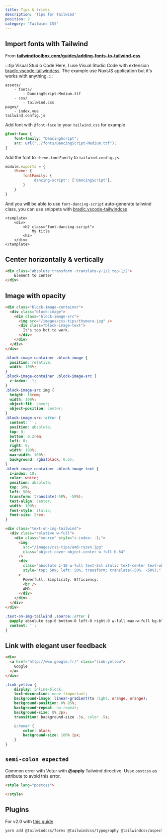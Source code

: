 ```yaml
---
title: Tips & tricks
description: 'Tips for Tailwind'
position: 2
category: 'Tailwind CSS'
---
```


## Import fonts with Tailwind

From [**tailwindtoolbox.com/guides/adding-fonts-to-tailwind-css**](https://www.tailwindtoolbox.com/guides/adding-fonts-to-tailwind-css)

:::tip Visual Studio Code
Here, I use Visual Studio Code with extension [bradlc.vscode-tailwindcss](https://marketplace.visualstudio.com/items?itemName=bradlc.vscode-tailwindcss). The example use NuxtJS application but it's works with anything.
:::

```
assets/
    - fonts/
        - DancingScript-Medium.ttf
    - css/
        - tailwind.css
pages/
    - index.vue
tailwind.config.js
```

Add font with `@font-face` to your `tailwind.css` for example

<vue-code-info ext="css" path="~/assets/css/tailwind.css">

```css
@font-face {
    font-family: "DancingScript";
    src: url("../fonts/DancingScript-Medium.ttf");
}
```

</vue-code-info>

Add the font to `theme.fontFamily` to `tailwind.config.js`

<vue-code-info ext="js" path="tailwind.config.js">

```js
module.exports = {
    theme: {
        fontFamily: {
            'dancing-script': ['DancingScript'],
        }
    }
}
```

</vue-code-info>

And you will be able to use `font-dancing-script` auto-generate tailwind class, you can use snippets with [bradlc.vscode-tailwindcss](https://marketplace.visualstudio.com/items?itemName=bradlc.vscode-tailwindcss)

<vue-code-info ext="vue" path="pages/index.vue">

```vue
<template>
    <div>
        <h2 class="font-dancing-script">
            My title
        <h2>
    </div>
</template>
```

</vue-code-info>

## Center horizontally & vertically

```html
<div class="absolute transform -translate-y-1/2 top-1/2">
    Element to center
</div>
```

## Image with opacity

<text-on-image type="classic" />

```html
<div class="block-image-container">
  <div class="block-image">
    <div class="block-image-src">
      <img src="/images/css-tips/thymara.jpg" />
      <div class="block-image-text">
        It's too hot to work.
      </div>
    </div>
  </div>
</div>
```

```css
.block-image-container .block-image {
  position: relative;
  width: 100%;
}
.block-image-container .block-image-src {
  z-index: -1;
}
.block-image-src img {
  height: 16rem;
  width: 100%;
  object-fit: cover;
  object-position: center;
}
.block-image-src::after {
  content: '';
  position: absolute;
  top: 0;
  bottom: 0.2rem;
  left: 0;
  right: 0;
  width: 100%;
  max-width: 100%;
  background: rgba(black, 0.5);
}
.block-image-container .block-image-text {
  z-index: 10;
  color: white;
  position: absolute;
  top: 50%;
  left: 50%;
  transform: translate(-50%, -50%);
  text-align: center;
  width: 100%;
  font-style: italic;
  font-size: 2rem;
}
```

<text-on-image type="tailwind" />

```html
<div class="text-on-img-tailwind">
  <div class="relative w-full">
    <div class="source" style="z-index: -1;">
      <img
        src="/images/css-tips/amd-ryzen.jpg"
        class="object-cover object-center w-full h-64"
      />
      <div
        class="absolute z-10 w-full text-2xl italic text-center text-white"
        style="top: 50%; left: 50%; transform: translate(-50%, -50%);"
      >
        Powerfull. Simplicity. Efficiency.
        <br />
        AMD.
      </div>
    </div>
  </div>
</div>
```

```css
.text-on-img-tailwind .source::after {
  @apply absolute top-0 bottom-0 left-0 right-0 w-full max-w-full bg-black bg-opacity-75;
  content: '';
}
```

## Link with elegant user feedback

```html
<div>
  <a href="http://www.google.fr/" class="link-yellow">
    Google
  </a>
</div>
```

```scss
.link-yellow {
    display: inline-block;
    text-decoration: none !important;
    background-image: linear-gradient(to right, orange, orange);
    background-position: 0% 85%;
    background-repeat: no-repeat;
    background-size: 0% 2px;
    transition: background-size .5s, color .5s;

    &:hover {
        color: black;
        background-size: 100% 2px;
    }
}
```

## `semi-colon expected`

Common error with Vetur with **@apply** Tailwind directive. Usse `postcss` as attribute to avoid this error.

```html
<style lang="postcss">

</style>
```

## Plugins

For v2.0 with [this guide](https://tailwindui.com/changes-for-v2#updating-your-tailwind-ui-projects)

```bash
yarn add @tailwindcss/forms @tailwindcss/typography @tailwindcss/aspect-ratio
```
